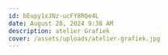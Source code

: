 ```yaml
---
id: bEupy1xJNz-ucFY8RQe4L
date: August 28, 2024 9:38 AM
description: atelier Grafiek
cover: /assets/uploads/atelier-grafiek.jpg
---
```

